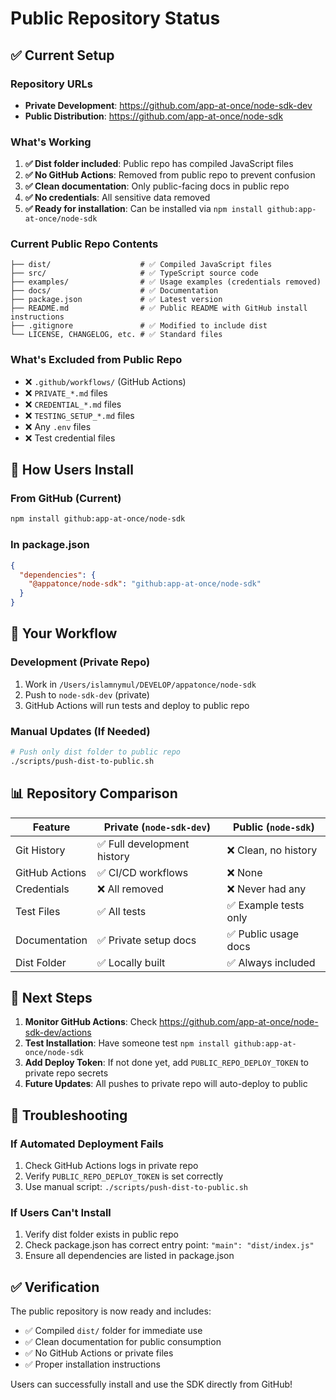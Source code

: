 # Public Repository Status

## ✅ Current Setup

### Repository URLs
- **Private Development**: https://github.com/app-at-once/node-sdk-dev
- **Public Distribution**: https://github.com/app-at-once/node-sdk

### What's Working
1. **✅ Dist folder included**: Public repo has compiled JavaScript files
2. **✅ No GitHub Actions**: Removed from public repo to prevent confusion
3. **✅ Clean documentation**: Only public-facing docs in public repo
4. **✅ No credentials**: All sensitive data removed
5. **✅ Ready for installation**: Can be installed via `npm install github:app-at-once/node-sdk`

### Current Public Repo Contents
```
├── dist/                    # ✅ Compiled JavaScript files
├── src/                     # ✅ TypeScript source code
├── examples/                # ✅ Usage examples (credentials removed)
├── docs/                    # ✅ Documentation
├── package.json             # ✅ Latest version
├── README.md                # ✅ Public README with GitHub install instructions
├── .gitignore               # ✅ Modified to include dist
└── LICENSE, CHANGELOG, etc. # ✅ Standard files
```

### What's Excluded from Public Repo
- ❌ `.github/workflows/` (GitHub Actions)
- ❌ `PRIVATE_*.md` files
- ❌ `CREDENTIAL_*.md` files
- ❌ `TESTING_SETUP_*.md` files
- ❌ Any `.env` files
- ❌ Test credential files

## 🚀 How Users Install

### From GitHub (Current)
```bash
npm install github:app-at-once/node-sdk
```

### In package.json
```json
{
  "dependencies": {
    "@appatonce/node-sdk": "github:app-at-once/node-sdk"
  }
}
```

## 🔄 Your Workflow

### Development (Private Repo)
1. Work in `/Users/islamnymul/DEVELOP/appatonce/node-sdk`
2. Push to `node-sdk-dev` (private)
3. GitHub Actions will run tests and deploy to public repo

### Manual Updates (If Needed)
```bash
# Push only dist folder to public repo
./scripts/push-dist-to-public.sh
```

## 📊 Repository Comparison

| Feature | Private (`node-sdk-dev`) | Public (`node-sdk`) |
|---------|-------------------------|-------------------|
| Git History | ✅ Full development history | ❌ Clean, no history |
| GitHub Actions | ✅ CI/CD workflows | ❌ None |
| Credentials | ❌ All removed | ❌ Never had any |
| Test Files | ✅ All tests | ✅ Example tests only |
| Documentation | ✅ Private setup docs | ✅ Public usage docs |
| Dist Folder | ✅ Locally built | ✅ Always included |

## 🎯 Next Steps

1. **Monitor GitHub Actions**: Check https://github.com/app-at-once/node-sdk-dev/actions
2. **Test Installation**: Have someone test `npm install github:app-at-once/node-sdk`
3. **Add Deploy Token**: If not done yet, add `PUBLIC_REPO_DEPLOY_TOKEN` to private repo secrets
4. **Future Updates**: All pushes to private repo will auto-deploy to public

## 🔧 Troubleshooting

### If Automated Deployment Fails
1. Check GitHub Actions logs in private repo
2. Verify `PUBLIC_REPO_DEPLOY_TOKEN` is set correctly
3. Use manual script: `./scripts/push-dist-to-public.sh`

### If Users Can't Install
1. Verify dist folder exists in public repo
2. Check package.json has correct entry point: `"main": "dist/index.js"`
3. Ensure all dependencies are listed in package.json

## ✅ Verification

The public repository is now ready and includes:
- ✅ Compiled `dist/` folder for immediate use
- ✅ Clean documentation for public consumption  
- ✅ No GitHub Actions or private files
- ✅ Proper installation instructions

Users can successfully install and use the SDK directly from GitHub!